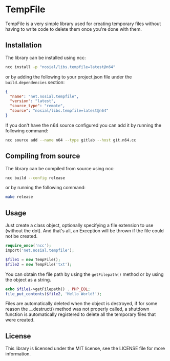 # TempFile

TempFile is a very simple library used for creating temporary files without having to write code to delete them
once you're done with them.

## Installation

The library can be installed using ncc:

```bash
ncc install -p "nosial/libs.tempfile=latest@n64"
```

or by adding the following to your project.json file under the `build.dependencies` section:

```json
{
  "name": "net.nosial.tempfile",
  "version": "latest",
  "source_type": "remote",
  "source": "nosial/libs.tempfile=latest@n64"
}
```

If you don't have the n64 source configured you can add it by running the following command:

```bash
ncc source add --name n64 --type gitlab --host git.n64.cc
```

## Compiling from source

The library can be compiled from source using ncc:

```bash
ncc build --config release
```

or by running the following command:

```bash
make release
```

## Usage

Just create a class object, optionally specifying a file extension to use (without the dot). And that's all, an
Exception will be thrown if the file could not be created.

```php
require_once('ncc');
import('net.nosial.tempfile');

$file1 = new TempFile();
$file2 = new TempFile('txt');
```

You can obtain the file path by using the `getFilepath()` method or by using the object as a string.

```php
echo $file1->getFilepath() . PHP_EOL;
file_put_contents($file2, 'Hello World!');
```

Files are automatically deleted when the object is destroyed, if for some reason the __destruct() method was not
properly called, a shutdown function is automatically registered to delete all the temporary files that were
created.

## License

This library is licensed under the MIT license, see the LICENSE file
for more information.